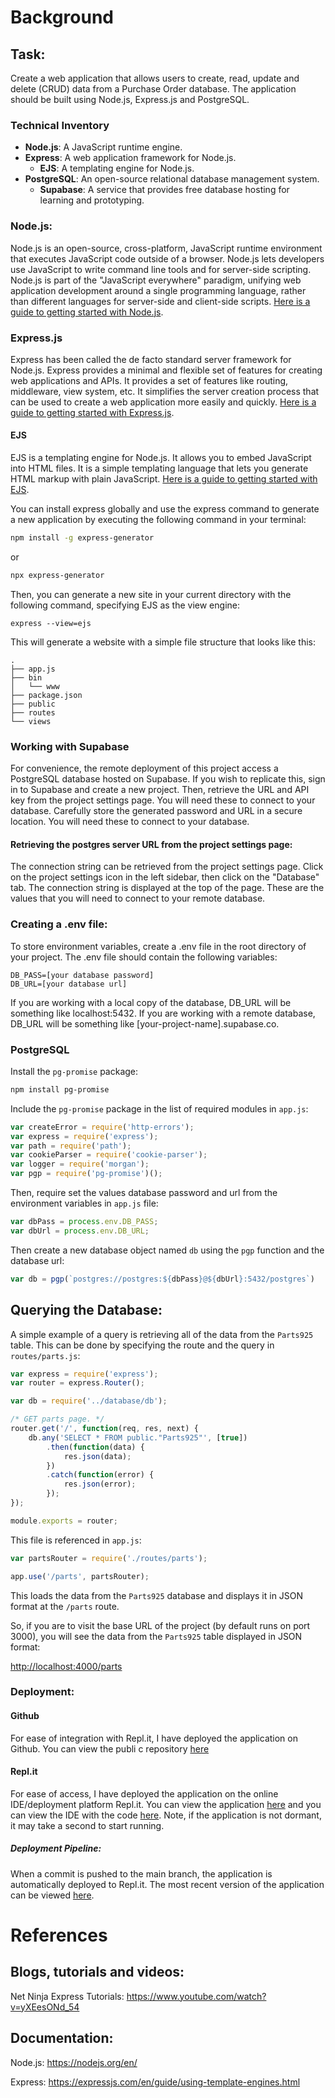 # Background

## Task:
Create a web application that allows users to create, read, update and delete (CRUD) data from a Purchase Order database. The application should be built using Node.js, Express.js and PostgreSQL.



### Technical Inventory
* **Node.js**: A JavaScript runtime engine.
* **Express**: A web application framework for Node.js.
  * **EJS**: A templating engine for Node.js.
* **PostgreSQL**: An open-source relational database management system.
  * **Supabase**: A service that provides free database hosting for learning and prototyping.

### Node.js:
Node.js is an open-source, cross-platform, JavaScript runtime environment that executes JavaScript code outside of a browser. Node.js lets developers use JavaScript to write command line tools and for server-side scripting. Node.js is part of the "JavaScript everywhere" paradigm, unifying web application development around a single programming language, rather than different languages for server-side and client-side scripts. [Here is a guide to getting started with Node.js](https://nodejs.org/en/docs/guides/getting-started-guide/).

### Express.js
Express has been called the de facto standard server framework for Node.js. Express provides a minimal and flexible set of features for creating web applications and APIs. It provides a set of features like routing, middleware, view system, etc. It simplifies the server creation process that can be used to create a web application more easily and quickly. [Here is a guide to getting started with Express.js](https://expressjs.com/en/starter/installing.html).

#### EJS
EJS is a templating engine for Node.js. It allows you to embed JavaScript into HTML files. It is a simple templating language that lets you generate HTML markup with plain JavaScript. [Here is a guide to getting started with EJS](https://ejs.co/#docs).

You can install express globally and use the express command to generate a new application by executing the following command in your terminal:
```bash
npm install -g express-generator
```

or

```bash
npx express-generator
```

Then, you can generate a new site in your current directory with the following command, specifying EJS as the view engine:
```
express --view=ejs
```

This will generate a website with a simple file structure that looks like this:
```
.
├── app.js
├── bin
│   └── www
├── package.json
├── public
├── routes
└── views
```

### Working with Supabase

For convenience, the remote deployment of this project access a PostgreSQL database hosted on Supabase. If you wish to replicate this, sign in to Supabase and create a new project. Then, retrieve the URL and API key from the project settings page. You will need these to connect to your database. Carefully store the generated password and URL in a secure location. You will need these to connect to your database. 

#### Retrieving the postgres server URL from the project settings page:
The connection string can be retrieved from the project settings page. Click on the project settings icon in the left sidebar, then click on the "Database" tab. The connection string is displayed at the top of the page. These are the values that you will need to connect to your remote database.

### Creating a .env file:

To store environment variables, create a .env file in the root directory of your project. The .env file should contain the following variables:

```
DB_PASS=[your database password]
DB_URL=[your database url]
```

If you are working with a local copy of the database, DB_URL will be something like localhost:5432. If you are working with a remote database, DB_URL will be something like [your-project-name].supabase.co.

### PostgreSQL

Install the `pg-promise` package:

```bash
npm install pg-promise
```

Include the `pg-promise` package in the list of required modules in `app.js`:

```js
var createError = require('http-errors');
var express = require('express');
var path = require('path');
var cookieParser = require('cookie-parser');
var logger = require('morgan');
var pgp = require('pg-promise')();
```

Then, require set the values database password and url from the environment variables in `app.js` file:
```js
var dbPass = process.env.DB_PASS;
var dbUrl = process.env.DB_URL;

```

Then create a new database object named `db` using the `pgp` function and the database url:
```js
var db = pgp(`postgres://postgres:${dbPass}@${dbUrl}:5432/postgres`)
```

## Querying the Database:
A simple example of a query is retrieving all of the data from the `Parts925` table. This can be done by specifying the route and the query in `routes/parts.js`:
```js
var express = require('express');
var router = express.Router();

var db = require('../database/db');

/* GET parts page. */
router.get('/', function(req, res, next) {
    db.any('SELECT * FROM public."Parts925"', [true])
        .then(function(data) {
            res.json(data);
        })
        .catch(function(error) {
            res.json(error);
        });
});

module.exports = router;
```

This file is referenced in `app.js`:
```js
var partsRouter = require('./routes/parts');

app.use('/parts', partsRouter);
```

This loads the data from the `Parts925` database and displays it in JSON format at the `/parts` route.

So, if you are to visit the base URL of the project (by default runs on port 3000), you will see the data from the `Parts925` table displayed in JSON format:

[http://localhost:4000/parts](http://localhost:4000/parts)


### Deployment:
#### Github
For ease of integration with Repl.it, I have deployed the application on Github. You can view the publi c repository [here](https://github.com/LiamOsler/postgres-express-REST)

#### Repl.it
For ease of access, I have deployed the application on the online IDE/deployment platform Repl.it. You can view the application [here](https://postgres-express-rest.liamo2.repl.co/) and you can view the IDE with the code [here](https://replit.com/@LiamO2/postgres-express-REST). Note, if the application is not dormant, it may take a second to start running.

##### Deployment Pipeline:
When a commit is pushed to the main branch, the application is automatically deployed to Repl.it. The most recent version of the application can be viewed [here](). 

# References
## Blogs, tutorials and videos:
Net Ninja Express Tutorials:
https://www.youtube.com/watch?v=yXEesONd_54

## Documentation:
Node.js:
https://nodejs.org/en/

Express:
https://expressjs.com/en/guide/using-template-engines.html

